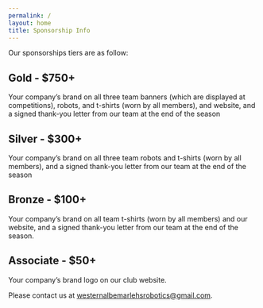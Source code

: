 ```yaml
---
permalink: /
layout: home
title: Sponsorship Info
---
```


Our sponsorships tiers are as follow:

## Gold - $750+ 
Your company’s brand on all three team banners (which are displayed at competitions), robots, and t-shirts (worn by all members), and website, and a signed thank-you letter from our team at the end of the season
## Silver - $300+
Your company’s brand on all three team robots and t-shirts (worn by all members), and a signed thank-you letter from our team at the end of the season
## Bronze - $100+
Your company’s brand on all team t-shirts (worn by all members) and our website, and a signed thank-you letter from our team at the end of the season.
## Associate - $50+ 
Your company’s brand logo on our club website.

Please contact us at [westernalbemarlehsrobotics@gmail.com](malito:westernalbemarlehsrobotics@gmail.com).



<!-- Google tag (gtag.js) -->
<script async src="https://www.googletagmanager.com/gtag/js?id=G-R99FP9SPK1"></script>
<script>
window.dataLayer = window.dataLayer || [];
function gtag(){dataLayer.push(arguments);}
gtag('js', new Date());
gtag('config', 'G-R99FP9SPK1');
</script>
